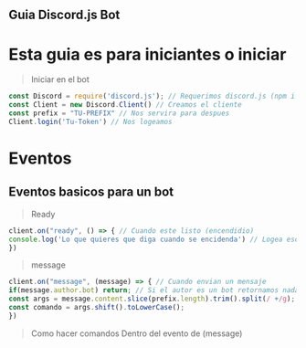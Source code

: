 ## Guia Discord.js Bot
# Esta guia es para iniciantes o iniciar
> Iniciar en el bot
```js
const Discord = require('discord.js'); // Requerimos discord.js (npm i --s discord.js)
const Client = new Discord.Client() // Creamos el cliente
const prefix = "TU-PREFIX" // Nos servira para despues
Client.login('Tu-Token') // Nos logeamos
```
# Eventos
## Eventos basicos para un bot
> Ready
```js
client.on("ready", () => { // Cuando este listo (encendidio)
console.log('Lo que quieres que diga cuando se encidenda') // Logea eso en la consola
})
```
> message
```js
client.on("message", (message) => { // Cuando envian un mensaje
if(message.author.bot) return; // Si el autor es un bot retornamos nada
const args = message.content.slice(prefix.length).trim().split(/ +/g);
const comando = args.shift().toLowerCase();
})
```
> Como hacer comandos
Dentro del evento de (message)
